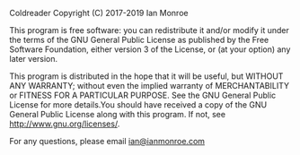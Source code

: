 Coldreader
Copyright (C) 2017-2019  Ian Monroe

This program is free software: you can redistribute it and/or modify
it under the terms of the GNU General Public License as published by
the Free Software Foundation, either version 3 of the License, or
(at your option) any later version.

This program is distributed in the hope that it will be useful,
but WITHOUT ANY WARRANTY; without even the implied warranty of
MERCHANTABILITY or FITNESS FOR A PARTICULAR PURPOSE.  See the
GNU General Public License for more details.You should have received a copy of the GNU General Public License
along with this program.  If not, see <http://www.gnu.org/licenses/>.

For any questions, please email ian@ianmonroe.com

